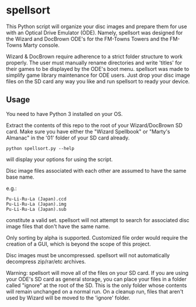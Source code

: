 # spellsort

This Python script will organize your disc images and prepare them for use with an Optical Drive Emulator (ODE). Namely, spellsort was designed for the Wizard and DocBrown ODE's for the FM-Towns Towers and the FM-Towns Marty console.

Wizard & DocBrown require adherence to a strict folder structure to work properly. The user must manually rename directories and write 'titles' for their games to be displayed by the ODE's boot menu. spellsort was made to simplify game library maintenance for ODE users. Just drop your disc image files on the SD card any way you like and run spellsort to ready your device.


## Usage

You need to have Python 3 installed on your OS. 

Extract the contents of this repo to the root of your Wizard/DocBrown SD card. Make sure you have either the "Wizard Spellbook" or "Marty's Almanac" in the '01' folder of your SD card already.


```
python spellsort.py --help
```
will display your options for using the script.


Disc image files associated with each other are assumed to have the same base name. 

e.g.: 
```
Pu-Li-Ru-La (Japan).ccd
Pu-Li-Ru-La (Japan).img
Pu-Li-Ru-La (Japan).sub
```
constitute a valid set. spellsort will not attempt to search for associated disc image files that don't have the same name.

Only sorting by alpha is supported. Customized file order would require the creation of a GUI, which is beyond the scope of this project.

Disc images must be uncompressed. spellsort will not automatically decompress zip/rar/etc archives.


Warning: spellsort will move all of the files on your SD card. If you are using your ODE's SD card as general storage, you can place your files in a folder called "ignore" at the root of the SD. This is the only folder whose contents will remain unchanged on a normal run. On a cleanup run, files that aren't used by Wizard will be moved to the 'ignore' folder.
